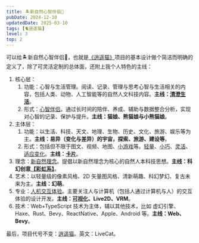 ```yaml
---
title: 🏝新自然心智伴侣🧚
pubDate: 2024-12-10
updatedDate: 2025-03-10
tags: [🐈逍遥猫]
level: 3
top: 2
---
```


可以给🏝新自然心智伴侣🧚，也就是[《逍遥猫》](/lab/filter/all-🐈逍遥猫)项目的基本设计做个简洁而明确的定义了，除了可灵活定制的总体面，还附上我个人特色的主线：

1. 核心层：
    1. 功能：心智与生活管理。阅读、记录、管理与思考心智与生活相关的内容，包括人类、动物、人工智能等的自然人文科技内容。**主线：[清澄生活](/lab/20250306-clear-life)**。
    2. 形式：[心智伴侣](/lab/filter/all-🐈逍遥猫)。通过长时间的陪伴、养成、辅助与数据整合分析，实现对心智的记录、保护与提升。**主线：猫娘、熊猫娘与小熊猫娘**。
2. 主体层：
    1. 功能：以生活、科技、天文、地理、生物、历史、文化、旅游、娱乐等为主。**主线：易异（变化与差异）的宇宙，探索、旅游、建设等**。
    2. 形式：包括但不限于图文、视频、地图、[小游戏](/lab/filter/all-🎮游戏)等。[轻量](/lab/20241017-lightweight-software)、[小巧](/lab/20240920-action-page)、[灵活](/lab/20250222-live-soft)、[适应变化](/lab/20250119-change-oriented)。**主线：[卡片](/lab/20240625-card-ui/)**。
3. 理念：[新自然理念](/xyy/filter/all-🏝新自然)。提倡以新自然理念为核心的自然人本科技思想。**主线：科幻创意[【彩虹系】](/lab/20240715a-start-rainbow-system)**。
4. 艺术：以轻量级的像素风格、2D 矢量图风格、清新萌趣、科幻梦幻、复古未来为主。**主线：幻萌**。
5. 专业：[人机交互体验](/lab/filter/all-💓体验)。主要关注人与计算机（包括人通过计算机与人）的交互体验的设计开发。**主线：[可视化](/lab/20250309-vis-as-tech-anchor)、Live2D、VRM**。
6. 技术：Web+TypeScript 技术为主体，辅以其他技术，比如 虚幻引擎、Haxe、Rust、Bevy、ReactNative、Apple、Android 等。**主线：Web、Bevy**。

最后，项目代号不变：[逍遥猫](/lab/filter/all-🐈逍遥猫)。英文：LiveCat。
